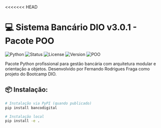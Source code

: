 <<<<<<< HEAD
# 💻 Sistema Bancário DIO v3.0.1 - Pacote POO

![Python](https://img.shields.io/badge/Python-3.10%2B-blue?logo=python)
![Status](https://img.shields.io/badge/Status-Concluído-brightgreen)
![License](https://img.shields.io/badge/License-MIT-orange)
![Version](https://img.shields.io/badge/Versão-3.0-ff69b4)
![POO](https://img.shields.io/badge/Orientação_Objetos-100%25-success)

Pacote Python profissional para gestão bancária com arquitetura modular e orientação a objetos. Desenvolvido por Fernando Rodrigues Fraga como projeto do Bootcamp DIO.

## 📦 Instalação:

```bash
# Instalação via PyPI (quando publicado)
pip install bancodigital

# Instalação local
pip install -e .